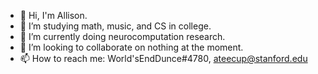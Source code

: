 - 👋 Hi, I'm Allison.
- 👀 I’m studying math, music, and CS in college.
- 🌱 I’m currently doing neurocomputation research.
- 💞️ I’m looking to collaborate on nothing at the moment.
- 📫 How to reach me: World'sEndDunce#4780, ateecup@stanford.edu

<!---
WorldsEndDunce/WorldsEndDunce is a ✨ special ✨ repository because its `README.md` (this file) appears on your GitHub profile.
You can click the Preview link to take a look at your changes.
--->
